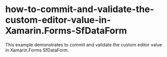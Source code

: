 # how-to-commit-and-validate-the-custom-editor-value-in-Xamarin.Forms-SfDataForm
This example demonstrates to commit and validate the custom editor value in Xamarin.Forms SfDataForm.
